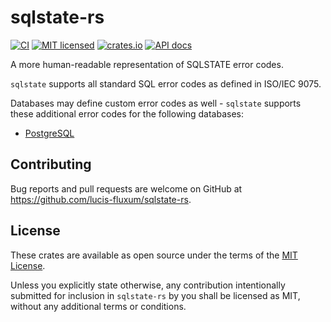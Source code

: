 # sqlstate-rs
[![CI](https://github.com/lucis-fluxum/sqlstate-rs/actions/workflows/ci.yml/badge.svg)](https://github.com/lucis-fluxum/sqlstate-rs/actions/workflows/ci.yml)
[![MIT licensed](https://img.shields.io/badge/license-MIT-blue.svg)](./LICENSE)
[![crates.io](https://img.shields.io/crates/v/sqlstate.svg)](https://crates.io/crates/sqlstate)
[![API docs](https://docs.rs/sqlstate/badge.svg)](https://docs.rs/sqlstate)

A more human-readable representation of SQLSTATE error codes.

`sqlstate` supports all standard SQL error codes as defined in ISO/IEC 9075.

Databases may define custom error codes as well - `sqlstate` supports these additional error codes
for the following databases:

- [PostgreSQL](https://www.postgresql.org/)

## Contributing

Bug reports and pull requests are welcome on GitHub at https://github.com/lucis-fluxum/sqlstate-rs.

## License

These crates are available as open source under the terms of the
[MIT License](https://opensource.org/licenses/MIT).

Unless you explicitly state otherwise, any contribution intentionally submitted for inclusion in
`sqlstate-rs` by you shall be licensed as MIT, without any additional terms or conditions.
